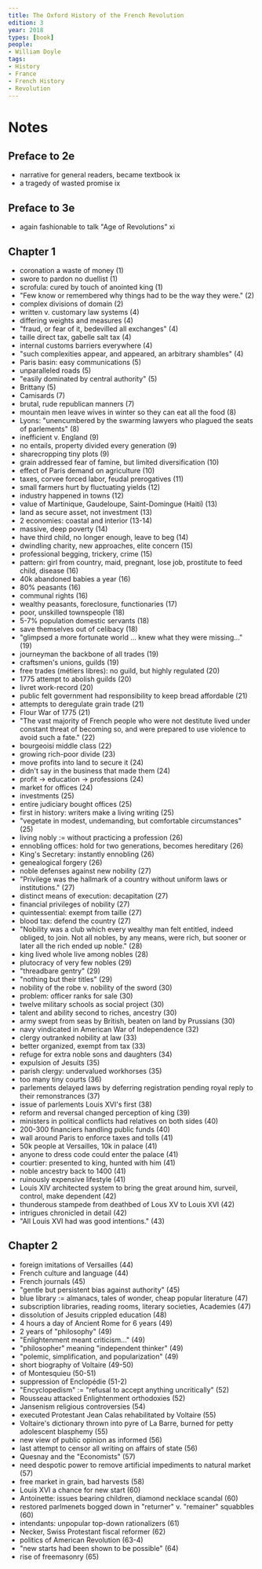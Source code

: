 ```yaml
---
title: The Oxford History of the French Revolution
edition: 3
year: 2018
types: [book]
people:
- William Doyle
tags:
- History
- France
- French History
- Revolution
---
```


# Notes

## Preface to 2e
- narrative for general readers, became textbook ix
- a tragedy of wasted promise ix

## Preface to 3e
- again fashionable to talk "Age of Revolutions" xi

## Chapter 1
- coronation a waste of money (1)
- swore to pardon no duellist (1)
- scrofula: cured by touch of anointed king (1)
- "Few know or remembered why things had to be the way they were." (2)
- complex divisions of domain (2)
- written v. customary law systems (4)
- differing weights and measures (4)
- "fraud, or fear of it, bedevilled all exchanges" (4)
- taille direct tax, gabelle salt tax (4)
- internal customs barriers everywhere (4)
- "such complexities appear, and appeared, an arbitrary shambles" (4)
- Paris basin: easy communications (5)
- unparalleled roads (5)
- "easily dominated by central authority" (5)
- Brittany (5)
- Camisards (7)
- brutal, rude republican manners (7)
- mountain men leave wives in winter so they can eat all the food (8)
- Lyons: "unencumbered by the swarming lawyers who plagued the seats of parlements" (8)
- inefficient v. England (9)
- no entails, property divided every generation (9)
- sharecropping tiny plots (9)
- grain addressed fear of famine, but limited diversification (10)
- effect of Paris demand on agriculture (10)
- taxes, corvee forced labor, feudal prerogatives (11)
- small farmers hurt by fluctuating yields (12)
- industry happened in towns (12)
- value of Martinique, Gaudeloupe, Saint-Domingue (Haiti) (13)
- land as secure asset, not investment (13)
- 2 economies: coastal and interior (13-14)
- massive, deep poverty (14)
- have third child, no longer enough, leave to beg (14)
- dwindling charity, new approaches, elite concern (15)
- professional begging, trickery, crime (15)
- pattern: girl from country, maid, pregnant, lose job, prostitute to feed child, disease (16)
- 40k abandoned babies a year (16)
- 80% peasants (16)
- communal rights (16)
- wealthy peasants, foreclosure, functionaries (17)
- poor, unskilled townspeople (18)
- 5-7% population domestic servants (18)
- save themselves out of celibacy (18)
- "glimpsed a more fortunate world ... knew what they were missing..." (19)
- journeyman the backbone of all trades (19)
- craftsmen's unions, guilds (19)
- free trades (métiers libres): no guild, but highly regulated (20)
- 1775 attempt to abolish guilds (20)
- livret work-record (20)
- public felt government had responsibility to keep bread affordable (21)
- attempts to deregulate grain trade (21)
- Flour War of 1775 (21)
- "The vast majority of French people who were not destitute lived under constant threat of becoming so, and were prepared to use violence to avoid such a fate." (22)
- bourgeoisi middle class (22)
- growing rich-poor divide (23)
- move profits into land to secure it (24)
- didn't say in the business that made them (24)
- profit → education → professions (24)
- market for offices (24)
- investments (25)
- entire judiciary bought offices (25)
- first in history: writers make a living writing (25)
- "vegetate in modest, undemanding, but comfortable circumstances" (25)
- living nobly := without practicing a profession (26)
- ennobling offices: hold for two generations, becomes hereditary (26)
- King's Secretary: instantly ennobling (26)
- genealogical forgery (26)
- noble defenses against new nobility (27)
- "Privilege was the hallmark of a country without uniform laws or institutions." (27)
- distinct means of execution: decapitation (27)
- financial privileges of nobility (27)
- quintessential: exempt from taille (27)
- blood tax: defend the country (27)
- "Nobility was a club which every wealthy man felt entitled, indeed obliged, to join.  Not all nobles, by any means, were rich, but sooner or later all the rich ended up noble." (28)
- king lived whole live among nobles (28)
- plutocracy of very few nobles (29)
- "threadbare gentry" (29)
- "nothing but their titles" (29)
- nobility of the robe v. nobility of the sword (30)
- problem: officer ranks for sale (30)
- twelve military schools as social project (30)
- talent and ability second to riches, ancestry (30)
- army swept from seas by British, beaten on land by Prussians (30)
- navy vindicated in American War of Independence (32)
- clergy outranked nobility at law (33)
- better organized, exempt from tax (33)
- refuge for extra noble sons and daughters (34)
- expulsion of Jesuits (35)
- parish clergy: undervalued workhorses (35)
- too many tiny courts (36)
- parlements delayed laws by deferring registration pending royal reply to their remonstrances (37)
- issue of parlements Louis XVI's first (38)
- reform and reversal changed perception of king (39)
- ministers in political conflicts had relatives on both sides (40)
- 200-300 financiers handling public funds (40)
- wall around Paris to enforce taxes and tolls (41)
- 50k people at Versailles, 10k in palace (41)
- anyone to dress code could enter the palace (41)
- courtier: presented to king, hunted with him (41)
- noble ancestry back to 1400 (41)
- ruinously expensive lifestyle (41)
- Louis XIV architected system to bring the great around him, surveil, control, make dependent (42)
- thunderous stampede from deathbed of Lous XV to Louis XVI (42)
- intrigues chronicled in detail (42)
- "All Louis XVI had was good intentions." (43)

## Chapter 2
- foreign imitations of Versailles (44)
- French culture and language (44)
- French journals (45)
- "gentle but persistent bias against authority" (45)
- blue library := almanacs, tales of wonder, cheap popular literature (47)
- subscription libraries, reading rooms, literary societies, Academies (47)
- dissolution of Jesuits crippled education (48)
- 4 hours a day of Ancient Rome for 6 years (49)
- 2 years of "philosophy" (49)
- "Enlightenment meant criticism..." (49)
- "philosopher" meaning "independent thinker" (49)
- "polemic, simplification, and popularization" (49)
- short biography of Voltaire (49-50)
- of Montesquieu (50-51)
- suppression of Enclopédie (51-2)
- "Encyclopedism" := "refusal to accept anything uncritically" (52)
- Rousseau attacked Enlightenment orthodoxies (52)
- Jansenism religious controversies (54)
- executed Protestant Jean Calas rehabilitated by Voltaire (55)
- Voltaire's dictionary thrown into pyre of La Barre, burned for petty adolescent blasphemy (55)
- new view of public opinion as informed (56)
- last attempt to censor all writing on affairs of state (56)
- Quesnay and the "Economists" (57)
- need despotic power to remove artificial impediments to natural market (57)
- free market in grain, bad harvests (58)
- Louis XVI a chance for new start (60)
- Antoinette: issues bearing children, diamond necklace scandal (60)
- restored parlmenets bogged down in "returner" v. "remainer" squabbles (60)
- intendants: unpopular top-down rationalizers (61)
- Necker, Swiss Protestant fiscal reformer (62)
- politics of American Revolution (63-4)
- "new starts had been shown to be possible" (64)
- rise of freemasonry (65)
